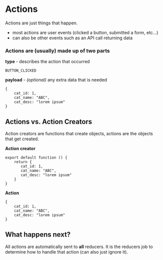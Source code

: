 # Actions

Actions are just things that happen.
- most actions are user events (clicked a button, submitted a form, etc...)
- can also be other events such as an API call returning data

### Actions are (usually) made up of two parts


**type** - describes the action that occurred
```
BUTTON_CLICKED
```


**payload** - *(optional)* any extra data that is needed
```
{
    cat_id: 1,
    cat_name: "ABC",
    cat_desc: "lorem ipsum"
}
```

## Actions vs. Action Creators

Action creators are functions that create objects, actions are the objects that get created.

**Action creator**
```
export default function () {
    return {
       cat_id: 1,
	   cat_name: "ABC",
       cat_desc: "lorem ipsum"
    }
}
```

**Action**
```
{
    cat_id: 1,
	cat_name: "ABC",
    cat_desc: "lorem ipsum"
}
```

## What happens next?

All actions are automatically sent to **all** reducers. It is the reducers job to determine how to handle that action
(can also just ignore it).
